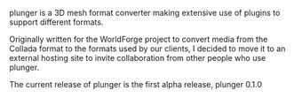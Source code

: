 plunger is a 3D mesh format converter making extensive use of plugins to support different formats.

Originally written for the WorldForge project to convert media from the Collada format to the formats used by our clients, I decided to move it to an external hosting site to invite collaboration from other people who use plunger.

The current release of plunger is the first alpha release, plunger 0.1.0